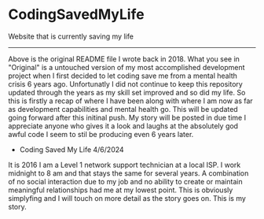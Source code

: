 # CodingSavedMyLife
Website that is currently saving my life 


-------------------------------------------

Above is the original README file I wrote back in 2018. What you see in "Original" is a untouched version of my most accomplished development project when I first decided to let coding save me from a mental health crisis 6 years ago. Unfortunatly I did not continue to keep this repository updated through the years as my skill set improved and so did my life. So this is firstly a recap of where I have been along with where I am now as far as development capabilities and mental health go. This will be updated going forward after this initinal push. My story will be posted in due time I appreciate anyone who gives it a look and laughs at the absolutely god awful code I seem to stil be producing even 6 years later. 

- Coding Saved My Life 4/6/2024


It is 2016 I am a Level 1 network support technician at a local ISP. I work midnight to 8 am and that stays the same for several years. A combination of no social interaction due to my job and no ability to create or maintain meaningful relationships had me at my lowest point. This is obviously simplyfing and I will touch on more detail as the story goes on. This is my story.